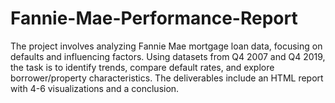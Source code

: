 # Fannie-Mae-Performance-Report
The project involves analyzing Fannie Mae mortgage loan data, focusing on defaults and influencing factors. Using datasets from Q4 2007 and Q4 2019, the task is to identify trends, compare default rates, and explore borrower/property characteristics. The deliverables include an HTML report with 4-6 visualizations and a conclusion.
